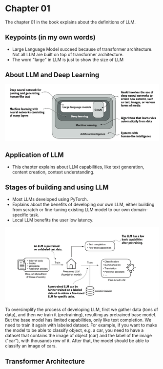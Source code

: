 # Chapter 01

The chapter 01 in the book explains about the definitions of LLM.

## Keypoints (in my own words)

- Large Language Model succeed because of transformer architecture. Not all LLM are built on top of transformer architecture.
- The word "large" in LLM is just to show the size of LLM

## About LLM and Deep Learning

![superset](images/superset.png)

## Application of LLM

- This chapter explains about LLM capabilities, like text generation, content creation, context understanding.

## Stages of building and using LLM

- Most LLMs developed using PyTorch.
- Explains about the benefits of developing our own LLM, either building from scratch or fine-tuning existing LLM model to our own domain-specific task.
- Local LLM benefits the user low latency.

![process](images/process.png)

To oversimplify the process of developing LLM, first we gather data (tons of data), and then we train it (pretraining), resulting as pretrained base model. But the base model has limited capabilities, only like text completion. We need to train it again with labeled dataset. For example, if you want to make the model to be able to classify object, e.g. a car, you need to have a dataset that contains the image of object (car) and the label of the image ("car"), with thousands row of it. After that, the model should be able to classify an image of cars.


## Transformer Architecture

